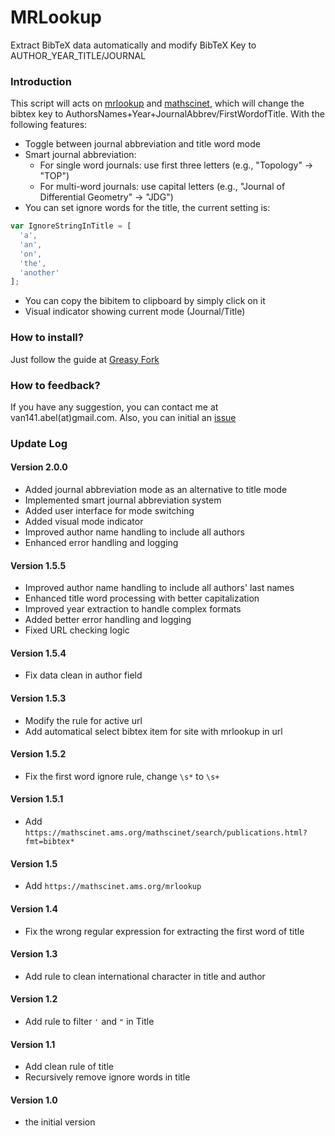 # MRLookup
Extract BibTeX data automatically and modify BibTeX Key to AUTHOR_YEAR_TITLE/JOURNAL

### Introduction
This script will acts on [mrlookup](http://www.ams.org/mrlookup) and [mathscinet](http://www.ams.org/mathscinet), which will change the bibtex key to AuthorsNames+Year+JournalAbbrev/FirstWordofTitle. With the following features:

* Toggle between journal abbreviation and title word mode
* Smart journal abbreviation:
  - For single word journals: use first three letters (e.g., "Topology" -> "TOP")
  - For multi-word journals: use capital letters (e.g., "Journal of Differential Geometry" -> "JDG")
* You can set ignore words for the title, the current setting is:

```javascript
var IgnoreStringInTitle = [
  'a',
  'an',
  'on',
  'the',
  'another'
];
```

* You can copy the bibitem to clipboard by simply click on it
* Visual indicator showing current mode (Journal/Title)

### How to install?

Just follow the guide at [Greasy Fork](https://greasyfork.org/zh-CN)

### How to feedback?
If you have any suggestion, you can contact me at van141.abel(at)gmail.com. Also, you can initial an [issue](https://github.com/vanabel/mrlookup/issues)

### Update Log
#### Version 2.0.0

* Added journal abbreviation mode as an alternative to title mode
* Implemented smart journal abbreviation system
* Added user interface for mode switching
* Added visual mode indicator
* Improved author name handling to include all authors
* Enhanced error handling and logging

#### Version 1.5.5

* Improved author name handling to include all authors' last names
* Enhanced title word processing with better capitalization
* Improved year extraction to handle complex formats
* Added better error handling and logging
* Fixed URL checking logic

#### Version 1.5.4

* Fix data clean in author field

#### Version 1.5.3

* Modify the rule for active url
* Add automatical select bibtex item for site with mrlookup in url

#### Version 1.5.2

* Fix the first word ignore rule, change `\s*` to `\s+`

#### Version 1.5.1

* Add `https://mathscinet.ams.org/mathscinet/search/publications.html?fmt=bibtex*`

#### Version 1.5

* Add `https://mathscinet.ams.org/mrlookup`

#### Version 1.4

* Fix the wrong regular expression for extracting the first word of title

#### Version 1.3

* Add rule to clean international character in title and author

#### Version 1.2

* Add rule to filter `'` and `"` in Title

#### Version 1.1

* Add clean rule of title
* Recursively remove ignore words in title

#### Version 1.0

* the initial version
